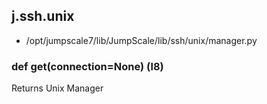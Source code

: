 ## j.ssh.unix

- /opt/jumpscale7/lib/JumpScale/lib/ssh/unix/manager.py

### def get(connection=None) (l8)

Returns Unix Manager

